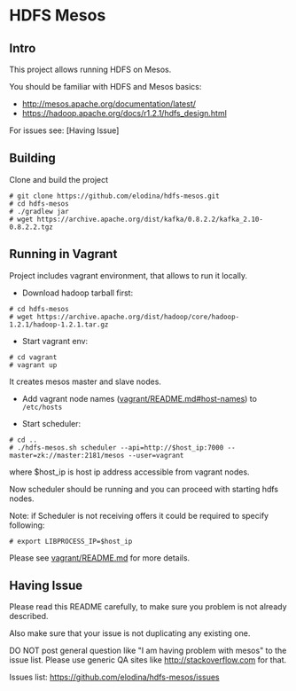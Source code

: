 HDFS Mesos
==========

Intro
-----
This project allows running HDFS on Mesos.

You should be familiar with HDFS and Mesos basics:
- http://mesos.apache.org/documentation/latest/
- https://hadoop.apache.org/docs/r1.2.1/hdfs_design.html

For issues see: [Having Issue]

Building
--------
Clone and build the project
```
# git clone https://github.com/elodina/hdfs-mesos.git
# cd hdfs-mesos
# ./gradlew jar
# wget https://archive.apache.org/dist/kafka/0.8.2.2/kafka_2.10-0.8.2.2.tgz
```

Running in Vagrant
-------------------
Project includes vagrant environment, that allows to run it locally.

* Download hadoop tarball first:
```
# cd hdfs-mesos
# wget https://archive.apache.org/dist/hadoop/core/hadoop-1.2.1/hadoop-1.2.1.tar.gz
```

* Start vagrant env:
```
# cd vagrant
# vagrant up
```
It creates mesos master and slave nodes.

* Add vagrant node names ([vagrant/README.md#host-names](vagrant/README.md#host-names)) to `/etc/hosts`

* Start scheduler:
```
# cd ..
# ./hdfs-mesos.sh scheduler --api=http://$host_ip:7000 --master=zk://master:2181/mesos --user=vagrant
```
where $host_ip is host ip address accessible from vagrant nodes.

Now scheduler should be running and you can proceed with starting hdfs nodes.

Note: if Scheduler is not receiving offers it could be required to specify following:
```
# export LIBPROCESS_IP=$host_ip
```

Please see [vagrant/README.md](vagrant/README.md) for more details.

Having Issue
------------
Please read this README carefully, to make sure you problem is not already described.

Also make sure that your issue is not duplicating any existing one.

DO NOT post general question like "I am having problem with mesos"
to the issue list. Please use generic QA sites like http://stackoverflow.com
for that.

Issues list: https://github.com/elodina/hdfs-mesos/issues